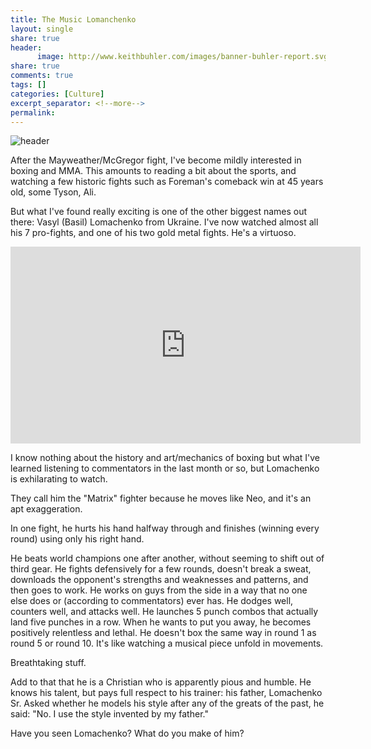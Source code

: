 ```yaml
---
title: The Music Lomanchenko 
layout: single
share: true
header:
      image: http://www.keithbuhler.com/images/banner-buhler-report.svg
share: true
comments: true
tags: []
categories: [Culture]
excerpt_separator: <!--more-->
permalink: 
---
```



![header](http://d1m4d2e972o4sj.cloudfront.net/photo/5978ea30837fe.jpeg?width=1400)

After the Mayweather/McGregor fight, I've become mildly interested in boxing and MMA. This amounts to reading a bit about the sports, and watching a few historic fights such as Foreman's  comeback win at 45 years old, some Tyson, Ali. 

But what I've found really exciting is one of the other biggest names out there: Vasyl (Basil) Lomachenko from Ukraine. I've now watched almost all his 7 pro-fights, and one of his two gold metal fights. He's a virtuoso. 

<iframe width="560" height="315" src="https://www.youtube.com/embed/QDQYeqLWOfI" frameborder="0" allowfullscreen></iframe>

I know nothing about the history and art/mechanics of boxing but what I've learned listening to commentators in the last month or so, but Lomachenko is exhilarating to watch. 

They call him the "Matrix" fighter because he moves like Neo, and it's an apt exaggeration. 

In one fight, he hurts his hand halfway through and finishes (winning every round) using only his right hand. 

He beats world champions one after another, without seeming to shift out of third gear. He fights defensively for a few rounds, doesn't break a sweat, downloads the opponent's strengths and weaknesses and patterns, and then goes to work. He works on guys from the side in a way that no one else does or (according to commentators) ever has. He dodges well, counters well, and attacks well. He launches 5 punch combos that actually land five punches in a row. When he wants to put you away, he becomes positively relentless and lethal. He doesn't box the same way in round 1 as round 5 or round 10. It's like watching a musical piece unfold in movements. 

Breathtaking stuff. 


Add to that that he is a Christian who is apparently pious and humble. He knows his talent, but pays full respect to his trainer: his father, Lomachenko Sr. Asked whether he models his style after any of the greats of the past, he said: "No. I use the style invented by my father."

Have you seen Lomachenko? What do you make of him? 